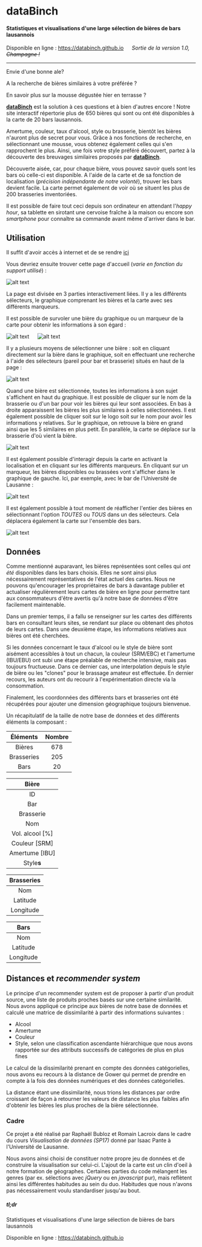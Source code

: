 # **dataBinch**
#### Statistiques et visualisations d'une large sélection de bières de bars lausannois

Disponible en ligne : https://databinch.github.io &emsp; *Sortie de la version 1.0, ~~Champagne !~~*
___

Envie d'une bonne ale?

A la recherche de bières similaires à votre préférée ?

En savoir plus sur la mousse dégustée hier en terrasse ?

[**dataBinch**](https://databinch.github.io) est la solution à ces questions et à bien d'autres encore ! Notre site interactif répertorie plus de 650 bières qui sont ou ont été disponibles à la carte de 20 bars lausannois.

Amertume, couleur, taux d'alcool, style ou brasserie, bientôt les bières n'auront plus de secret pour vous. Grâce à nos fonctions de recherche, en sélectionnant une mousse, vous obtenez également celles qui s'en rapprochent le plus. Ainsi, une fois votre style préféré découvert, partez à la découverte des breuvages similaires proposés par [**dataBinch**](https://databinch.github.io).

Découverte aisée, car, pour chaque bière, vous pouvez savoir quels sont les bars où celle-ci est disponible. A l'aide de la carte et de sa fonction de localisation (_précision indépendante de notre volonté_), trouver les bars devient facile. La carte permet également de voir où se situent les plus de 200 brasseries inventoriées.

Il est possible de faire tout ceci depuis son ordinateur en attendant l'_happy hour_, sa tablette en sirotant une cervoise fraîche à la maison ou encore son _smartphone_ pour connaître sa commande avant même d'arriver dans le bar.

## Utilisation
Il suffit d'avoir accès à internet et de se rendre [ici](https://databinch.github.io)

Vous devriez ensuite trouver cette page d'accueil (_varie en fonction du support utilisé_) :

![alt text](/data/img_readme/1_acc.PNG "Page d'acceuil")

La page est divisée en 3 parties interactivement liées. Il y a les différents sélecteurs, le graphique comprenant les bières et la carte avec ses différents marqueurs.

Il est possible de survoler une bière du graphique ou un marqueur de la carte pour obtenir les informations à son égard :

![alt text](/data/img_readme/2_survol.PNG "Tooltip graphique au survol") &emsp; ![alt text](/data/img_readme/2bis_survol.PNG "Tooltip carte au survol")

Il y a plusieurs moyens de sélectionner une bière : soit en cliquant directement sur la bière dans le graphique, soit en effectuant une recherche à l'aide des sélecteurs (pareil pour bar et brasserie) situés en haut de la page :

![alt text](/data/img_readme/3_rech.PNG "Recherche dans le sélecteur")

Quand une bière est sélectionnée, toutes les informations à son sujet s'affichent en haut du graphique. Il est possible de cliquer sur le nom de la brasserie ou d'un bar pour voir les bières qui leur sont associées.
En bas à droite apparaissent les bières les plus similaires à celles sélectionnées. Il est également possible de cliquer soit sur le logo soit sur le nom pour avoir les informations y relatives. Sur le graphique, on retrouve la bière en grand ainsi que les 5 similaires en plus petit. En parallèle, la carte se déplace sur la brasserie d'où vient la bière.

![alt text](/data/img_readme/4_trouve.PNG "Page avec bière sélectionnée")

Il est également possible d'interagir depuis la carte en activant la localisation et en cliquant sur les différents marqueurs. En cliquant sur un marqueur, les bières disponibles ou brassées vont s'afficher dans le graphique de gauche. Ici, par exemple, avec le bar de l'Université de Lausanne :

![alt text](/data/img_readme/5_bar.PNG "Exemple de sélection d'un bar")

Il est également possible à tout moment de réafficher l'entier des bières en sélectionnant l'option _TOUTES_ ou _TOUS_ dans un des sélecteurs. Cela déplacera également la carte sur l'ensemble des bars.

![alt text](/data/img_readme/6_toutes.PNG "Option à choisir pour réinitialiser")

## Données

Comme mentionné auparavant, les bières représentées sont celles qui *ont été* disponibles dans les bars choisis. Elles ne sont ainsi plus nécessairement représentatives de l'état actuel des cartes. Nous ne pouvons qu'encourager les propriétaires de bars à davantage publier et actualiser régulièrement leurs cartes de bière en ligne pour permettre tant aux consommateurs d'être avertis qu'à notre base de données d'être facilement maintenable.

Dans un premier temps, il a fallu se renseigner sur les cartes des différents bars en consultant leurs sites, se rendant sur place ou obtenant des photos de leurs cartes. Dans une deuxième étape, les informations relatives aux bières ont été cherchées.

Si les données concernant le taux d'alcool ou le style de bière sont aisément accessibles à tout un chacun, la couleur (SRM/EBC) et l'amertume (IBU/EBU) ont subi une étape préalable de recherche intensive, mais pas toujours fructueuse. Dans ce dernier cas, une interpolation depuis le style de bière ou les "clones" pour le brassage amateur est effectuée. En dernier recours, les auteurs ont du recourir à l'expérimentation directe via la consommation.

Finalement, les coordonnées des différents bars et brasseries ont été récupérées pour ajouter une dimension géographique toujours bienvenue.

Un récapitulatif de la taille de notre base de données et des différents éléments la composant :

| Éléments | Nombre |
|:--------:|:------:|
|Bières    |678     |
|Brasseries|205     |
|Bars      |20      |

| Bière         |
|:-------------:|
|ID             |
|Bar            |
|Brasserie      |
|Nom            |
|Vol. alcool [%]|
|Couleur [SRM]  |
|Amertume [IBU] |
|Style**s**     |

|Brasseries|
|:--------:|
|Nom       |
|Latitude  |
|Longitude |

|Bars     |
|:-------:|
|Nom      |
|Latitude |
|Longitude|

## Distances et _recommender system_

Le principe d'un recommender system est de proposer à partir d'un produit source, une liste de produits proches basés sur une certaine similarité.
Nous avons appliqué ce principe aux bières de notre base de données et calculé une matrice de dissimilarité à partir des informations suivantes :
- Alcool
- Amertume
- Couleur
- Style, selon une classification ascendante hiérarchique que nous avons rapportée sur des attributs successifs de catégories de plus en plus fines

Le calcul de la dissimilarité prenant en compte des données catégorielles, nous avons eu recours à la distance de Gower qui permet de prendre en compte à la fois des données numériques et des données catégorielles.

La distance étant une dissimilarité, nous trions les distances par ordre croissant de façon à retourner les valeurs de distance les plus faibles afin d'obtenir les bières les plus proches de la bière sélectionnée.

### Cadre
Ce projet a été réalisé par Raphaël Bubloz et Romain Lacroix dans le cadre du cours _Visualisation de données (SP17)_ donné par Isaac Pante à l'Université de Lausanne.

Nous avons ainsi choisi de constituer notre propre jeu de données et de construire la visualisation sur celui-ci. L'ajout de la carte est un clin d'oeil à notre formation de géographes. Certaines parties du code mélangent les genres (par ex. sélections avec _jQuery_ ou en _javascript_ pur), mais reflètent ainsi les différentes habitudes au sein du duo. Habitudes que nous n'avons pas nécessairement voulu standardiser jusqu'au bout.

##### tl;dr
Statistiques et visualisations d'une large sélection de bières de bars lausannois

Disponible en ligne : https://databinch.github.io
